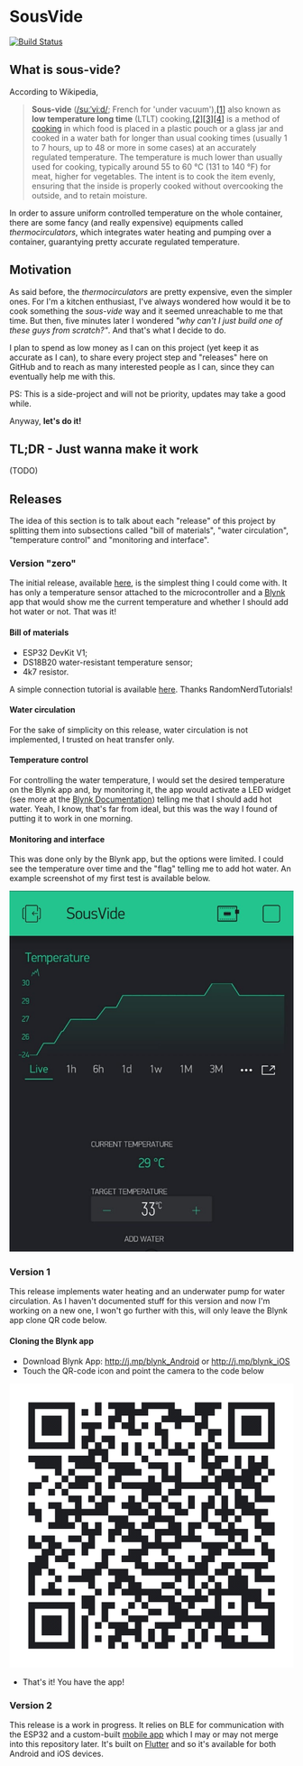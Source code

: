 # SousVide

[![Build Status](https://travis-ci.com/gabriel-milan/SousVide_ESP32.svg?branch=master)](https://travis-ci.com/gabriel-milan/SousVide_ESP32)

## What is sous-vide?

According to Wikipedia,

> **Sous-vide** ([/suːˈviːd/](https://en.wikipedia.org/wiki/Help:IPA/English "Help:IPA/English"); French for 'under vacuum'),[[1]](https://en.wikipedia.org/wiki/Sous-vide#cite_note-dict-1) also known as **low temperature long time** (LTLT) cooking,[[2]](https://en.wikipedia.org/wiki/Sous-vide#cite_note-pmid29730528-2)[[3]](https://en.wikipedia.org/wiki/Sous-vide#cite_note-pmid30562641-3)[[4]](https://en.wikipedia.org/wiki/Sous-vide#cite_note-pmid28846600-4) is a method of [cooking](https://en.wikipedia.org/wiki/Cooking "Cooking") in which food is placed in a plastic pouch or a glass jar and cooked in a water bath for longer than usual cooking times (usually 1 to 7 hours, up to 48 or more in some cases) at an accurately regulated temperature. The temperature is much lower than usually used for cooking, typically around 55 to 60 °C (131 to 140 °F) for meat, higher for vegetables. The intent is to cook the item evenly, ensuring that the inside is properly cooked without overcooking the outside, and to retain moisture.

In order to assure uniform controlled temperature on the whole container, there are some fancy (and really expensive) equipments called _thermocirculators_, which integrates water heating and pumping over a container, guarantying pretty accurate regulated temperature.

## Motivation

As said before, the _thermocirculators_ are pretty expensive, even the simpler ones. For I'm a kitchen enthusiast, I've always wondered how would it be to cook something the _sous-vide_ way and it seemed unreachable to me that time. But then, five minutes later I wondered _"why can't I just build one of these guys from scratch?"_. And that's what I decide to do.

I plan to spend as low money as I can on this project (yet keep it as accurate as I can), to share every project step and "releases" here on GitHub and to reach as many interested people as I can, since they can eventually help me with this.

PS: This is a side-project and will not be priority, updates may take a good while.

Anyway, **let's do it!**

## TL;DR - Just wanna make it work

(TODO)

## Releases

The idea of this section is to talk about each "release" of this project by splitting them into subsections called "bill of materials", "water circulation", "temperature control" and "monitoring and interface".

### Version "zero"

The initial release, available [here](https://github.com/gabriel-milan/SousVide/releases/tag/0.1.0), is the simplest thing I could come with. It has only a temperature sensor attached to the microcontroller and a [Blynk](https://www.blynk.cc/) app that would show me the current temperature and whether I should add hot water or not. That was it!

#### Bill of materials

- ESP32 DevKit V1;
- DS18B20 water-resistant temperature sensor;
- 4k7 resistor.

A simple connection tutorial is available [here](https://randomnerdtutorials.com/esp32-ds18b20-temperature-arduino-ide/). Thanks RandomNerdTutorials!

#### Water circulation

For the sake of simplicity on this release, water circulation is not implemented, I trusted on heat transfer only.

#### Temperature control

For controlling the water temperature, I would set the desired temperature on the Blynk app and, by monitoring it, the app would activate a LED widget (see more at the [Blynk Documentation](https://docs.blynk.cc/#widgets-displays-led)) telling me that I should add hot water. Yeah, I know, that's far from ideal, but this was the way I found of putting it to work in one morning.

#### Monitoring and interface

This was done only by the Blynk app, but the options were limited. I could see the temperature over time and the "flag" telling me to add hot water. An example screenshot of my first test is available below.

![v0.png](https://raw.githubusercontent.com/gabriel-milan/SousVide/master/img/v0.png)

### Version 1

This release implements water heating and an underwater pump for water circulation. As I haven't documented stuff for this version and now I'm working on a new one, I won't go further with this, will only leave the Blynk app clone QR code below.

#### Cloning the Blynk app

- Download Blynk App: http://j.mp/blynk_Android or http://j.mp/blynk_iOS
- Touch the QR-code icon and point the camera to the code below

![QR-Code](https://raw.githubusercontent.com/gabriel-milan/SousVide/master/img/clone.png)

- That's it! You have the app!

### Version 2

This release is a work in progress. It relies on BLE for communication with the ESP32 and a custom-built [mobile app](https://github.com/gabriel-milan/SousVide_App) which I may or may not merge into this repository later. It's built on [Flutter](https://flutter.dev/) and so it's available for both Android and iOS devices.
